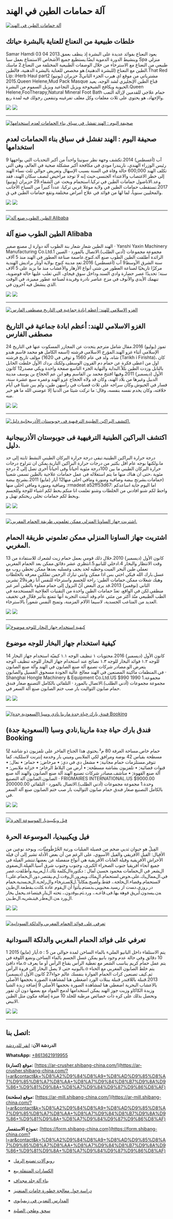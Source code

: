 # آلة حمامات الطين في الهند

<a href="https://swt.shibang-china.com/?l=ar&img&k=%D8%A2%D9%84%D8%A9+%D8%AD%D9%85%D8%A7%D9%85%D8%A7%D8%AA+%D8%A7%D9%84%D8%B7%D9%8A%D9%86+%D9%81%D9%8A+%D8%A7%D9%84%D9%87%D9%86%D8%AF" target="_blank">![آلة حمامات الطين في الهند](http://static.shibang-china.com/all-800x300/1327.jpg)</a>

## خلطات طبيعية من النعناع للعناية بالبشرة حياتك
Samar Hamdi 03 04 2013.يعود النعناع بفوائد عديدة على البشرة إذ ينظف بعمق وينشيط الدورة الدموية ايضًا.يستطيع جميع الأشخاص الاستمتاع بعمل سبا Spa منزلي طبيعي من النعناع مع الاسترخاء من خلال الوصفات الطبيعية المختلفة من النعناع.2 ماسك الطين مع النعناع (للبشرة الدهنية).هو مخصص للعناية بالبشرة الدهنية، فالطين.That Red Lip: iHerb Haul part2 مشترياتي من موقع اي هيرب الجزء الثاني3 حزيران (يونيو) 2015.Queen Helene,Mud Pack Masque قناع الطين الإنجليزي لشد الوجه، يعيد الحيوية ويكافح الشيخوخة ويزيل التجاعيد ويزيل السموم من البشرة.Queen Helene,FooTherapy,Natural Mineral Foot Bath حمام علاجي للقدمين لإزالة التعب والإجهاد، هو يحتوي على ثلاث مغلفات وكل مغلف تفرغينه وتنقعين رجولك فيه لمدة ربع.


<a href="https://whatsapp.shibangsoft.com/WhatsApp.php" target="_blank" title="WhatsApp">![](http://static.shibang-china.com/icon/whatsapp.png)</a> <a href="https://swt.shibang-china.com/?l=ar&icon&k=%D8%A2%D9%84%D8%A9+%D8%AD%D9%85%D8%A7%D9%85%D8%A7%D8%AA+%D8%A7%D9%84%D8%B7%D9%8A%D9%86+%D9%81%D9%8A+%D8%A7%D9%84%D9%87%D9%86%D8%AF" target="_blank">![](http://static.shibang-china.com/icon/chat-ar.png)</a>

---

<a href="https://swt.shibang-china.com/?l=ar&img&k=%D8%A2%D9%84%D8%A9+%D8%AD%D9%85%D8%A7%D9%85%D8%A7%D8%AA+%D8%A7%D9%84%D8%B7%D9%8A%D9%86+%D9%81%D9%8A+%D8%A7%D9%84%D9%87%D9%86%D8%AF" target="_blank">![صحيفة اليوم : الهند تفشل في سباق بناء الحمامات لعدم استخدامها](http://static.shibang-china.com/all-800x300/462.jpg)</a>

## صحيفة اليوم : الهند تفشل في سباق بناء الحمامات لعدم استخدامها
9 آب (أغسطس) 2014.تكشف وجهة نظر سونيتا واحداً من أكبر التحديات التي يواجهها رئيس الوزراء الهندي، ناريندرا مودي في مكافحة أكبر مشكلة صحية في العالم، وهي التي تكلف الهند 600,000 حالة وفاة في السنة بسبب الإسهال وتعريض حوالي ثلث نساء الهند إلى خطر الاغتصاب والاعتداء الجنسي.حيث إنه لا توجد مراحيض لنصف سكان الهند، فقد وعد.الاناضول حمامات الطين في تركيا.استجمام وبحث عن الشفاء.29 حزيران (يونيو) 2017.تستقطب حمامات الطين في ولاية موغلا غربي تركيا، عدداً كبيراً من السياح الأجانب والمحليين سنوياً، لما لها من فوائد في علاج أمراض مختلفة.وتقع حمامات الطين في ق.


<a href="https://whatsapp.shibangsoft.com/WhatsApp.php" target="_blank" title="WhatsApp">![](http://static.shibang-china.com/icon/whatsapp.png)</a> <a href="https://swt.shibang-china.com/?l=ar&icon&k=%D8%A2%D9%84%D8%A9+%D8%AD%D9%85%D8%A7%D9%85%D8%A7%D8%AA+%D8%A7%D9%84%D8%B7%D9%8A%D9%86+%D9%81%D9%8A+%D8%A7%D9%84%D9%87%D9%86%D8%AF" target="_blank">![](http://static.shibang-china.com/icon/chat-ar.png)</a>

---

<a href="https://swt.shibang-china.com/?l=ar&img&k=%D8%A2%D9%84%D8%A9+%D8%AD%D9%85%D8%A7%D9%85%D8%A7%D8%AA+%D8%A7%D9%84%D8%B7%D9%8A%D9%86+%D9%81%D9%8A+%D8%A7%D9%84%D9%87%D9%86%D8%AF" target="_blank">![الطين الطوب صنع آلة Alibaba](http://static.shibang-china.com/all-800x300/363.jpg)</a>

## الطين الطوب صنع آلة Alibaba
الهند الطين شعار شعار بنة الطوب آلة دوارة ل مصنع صغير &middot; Yanshi Yaxin Machinery Manufacturing Co.Ltd.1 مجموعة مجموعات (أدني الطلب).الاتصال بالمورد &middot; الصين الرائدة أطلقت الطين الطوب صنع آلة.كنوج.عاصمة صناعة العطور في الهند منذ 5 آلاف سنة الشرق الأوسط9 آب (أغسطس) 2016.تعد مدينة كنوج بولاية أوتار براديش الهندية مركزًا تاريخيًا لصناعة العطور من شتى أنواع الأزهار والأعشاب منذ ما يزيد على 5 آلاف سنة؛ تحديدًا عصر حضارة وادي السند.وداخل سوق فيجاي، التي تغلب عليها حالة فوضوية، تنهمك الأيدي والأنوف في مزج عناصر نادرة وفريدة لصناعة عطور مميزة، في الوقت الذي ينشغل فيه آخرون في.


<a href="https://whatsapp.shibangsoft.com/WhatsApp.php" target="_blank" title="WhatsApp">![](http://static.shibang-china.com/icon/whatsapp.png)</a> <a href="https://swt.shibang-china.com/?l=ar&icon&k=%D8%A2%D9%84%D8%A9+%D8%AD%D9%85%D8%A7%D9%85%D8%A7%D8%AA+%D8%A7%D9%84%D8%B7%D9%8A%D9%86+%D9%81%D9%8A+%D8%A7%D9%84%D9%87%D9%86%D8%AF" target="_blank">![](http://static.shibang-china.com/icon/chat-ar.png)</a>

---

<a href="https://swt.shibang-china.com/?l=ar&img&k=%D8%A2%D9%84%D8%A9+%D8%AD%D9%85%D8%A7%D9%85%D8%A7%D8%AA+%D8%A7%D9%84%D8%B7%D9%8A%D9%86+%D9%81%D9%8A+%D8%A7%D9%84%D9%87%D9%86%D8%AF" target="_blank">![الغزو الاسلامي للهند: أعظم ابادة جماعية في التاريخ مصطفى الفارس](http://static.shibang-china.com/all-800x300/58.jpg)</a>

## الغزو الاسلامي للهند: أعظم ابادة جماعية في التاريخ مصطفى الفارس
24 تموز (يوليو) 2016.مقال شامل مترجم يتحدث عن المجازر المسكوت عنها في التاريخ الإسلامي أثناء غزو الهند.المؤرخ الاسلامي فرشته (اسمه الكامل هو محمد قاسم هندو شاه، ولد في عام 1560 و توفي في 1620) مؤلف تاريخ فرشته (Tarikh i Firishta)، كان اول من اعطى فكرة عن حمام دم القرون الوسطى.ولكنك بردك الأول خلطت الحابل بالنابل وزدت الطين بللاً.البداية والنهاية الجزء التاسع صفحة واحدة ويكي مصدر12 كانون الأول (ديسمبر) 2011.وفيها افتتح محمد بن القاسم وهو ابن عم الحجاج بن يوسف مدينة الدبيل وغيرها من بلاد الهند، وكان قد ولاه الحجاج عزو الهند وعمره سبع عشرة سنة، فسار في الجيوش.وكان سراجه على ثلاث قصبات في رأسهن طين، ولم يبن شيئا في أيام خلافته، وكان يخدم نفسه بنفسه، وقال: ما تركت شيئا من الدنيا إلا عوضني الله ما هو خير منه.


<a href="https://whatsapp.shibangsoft.com/WhatsApp.php" target="_blank" title="WhatsApp">![](http://static.shibang-china.com/icon/whatsapp.png)</a> <a href="https://swt.shibang-china.com/?l=ar&icon&k=%D8%A2%D9%84%D8%A9+%D8%AD%D9%85%D8%A7%D9%85%D8%A7%D8%AA+%D8%A7%D9%84%D8%B7%D9%8A%D9%86+%D9%81%D9%8A+%D8%A7%D9%84%D9%87%D9%86%D8%AF" target="_blank">![](http://static.shibang-china.com/icon/chat-ar.png)</a>

---

<a href="https://swt.shibang-china.com/?l=ar&img&k=%D8%A2%D9%84%D8%A9+%D8%AD%D9%85%D8%A7%D9%85%D8%A7%D8%AA+%D8%A7%D9%84%D8%B7%D9%8A%D9%86+%D9%81%D9%8A+%D8%A7%D9%84%D9%87%D9%86%D8%AF" target="_blank">![اكتشف البراكين الطينية الترفيهية فى جوبوستان الأذربيجانية دليل.](http://static.shibang-china.com/all-800x300/3.jpg)</a>

## اكتشف البراكين الطينية الترفيهية فى جوبوستان الأذربيجانية دليل.
درجة حرارة البراكين الطينية.تبقى درجة حرارة البركان الطيني النشط ثابتة إلى حد ما،ولكنها بوجه عام اقل بكثير من درجات حرارة البراكين النارية.يمكن ان تتراوح درجات حرارة البركان الطيني ما بين 100درجة مئوية أحياناً وفى أحياناً أخرى تصل إلى 2 درجة مئوية ،حتى ان هناك منها ما يتم استغلاله فى عمل حمامات علاجية بالطين تسمى شعبياً (حمامات.بشرتج بيضة وصافية ومنورة ومافي احلى منها12 أيار (مايو) 2011.بشرتج بيضة وصافية ومنورة ومافي احلى منها :rmadeat a52ff53d67: اما اليوم جاية اساعدكم واحط لكم شنو افادني من الخلطات وشنو تعلمت انا منكم.بحط لكم اشياء للوجة وللجسم وبحط لكم حمامات تخلي ريحتكم تهبل و.


<a href="https://whatsapp.shibangsoft.com/WhatsApp.php" target="_blank" title="WhatsApp">![](http://static.shibang-china.com/icon/whatsapp.png)</a> <a href="https://swt.shibang-china.com/?l=ar&icon&k=%D8%A2%D9%84%D8%A9+%D8%AD%D9%85%D8%A7%D9%85%D8%A7%D8%AA+%D8%A7%D9%84%D8%B7%D9%8A%D9%86+%D9%81%D9%8A+%D8%A7%D9%84%D9%87%D9%86%D8%AF" target="_blank">![](http://static.shibang-china.com/icon/chat-ar.png)</a>

---

<a href="https://swt.shibang-china.com/?l=ar&img&k=%D8%A2%D9%84%D8%A9+%D8%AD%D9%85%D8%A7%D9%85%D8%A7%D8%AA+%D8%A7%D9%84%D8%B7%D9%8A%D9%86+%D9%81%D9%8A+%D8%A7%D9%84%D9%87%D9%86%D8%AF" target="_blank">![اشتريت جهاز الساونا المنزلي ممكن تعلموني طريقة الحمام المغربي.](http://static.shibang-china.com/all-800x300/633.jpg)</a>

## اشتريت جهاز الساونا المنزلي ممكن تعلموني طريقة الحمام المغربي.
13 كانون الأول (ديسمبر) 2010.خلال ذلك قومي بعمل حمام زيت لشعرك للاستفادة من وقت الانتظار والبخار 4.ادخلي للبانيو.5.انتظري عشر دقائق.ممكن بعد الحمام المغربي تعملي طين البحر الميت.وحطيه لحد يجف وغسليه بعدها ممكن تحطي روب مع عسل.بارك الله فيكي اختي بس اذا ممكن وانتي تبارك الرحمن تملكين معرفه بالخلطات وهيك شغلات ممكن.حمامات الطين: راحة للجسم واسترخاء للنفس أنا زهرة29 تشرين الثاني (نوفمبر) 2013.قد يرى البعض أنّ النزول إلى حمام مملوء بالطين أمر غير منطقي.لكن في الواقع، تعدّ حمامات الطين واحدة من التقنيات العلاجية المستخدمة في الطب الطبيعي منّذ أكثر من مئتي عام.وقد أثبتت التجربة أنها تتمتع بتأثير فعّال في تخفيف العديد من المتاعب الجسدية، لاسيما الآلام المزمنة، وتمنح النفس شعوراً بالاسترخاء.


<a href="https://whatsapp.shibangsoft.com/WhatsApp.php" target="_blank" title="WhatsApp">![](http://static.shibang-china.com/icon/whatsapp.png)</a> <a href="https://swt.shibang-china.com/?l=ar&icon&k=%D8%A2%D9%84%D8%A9+%D8%AD%D9%85%D8%A7%D9%85%D8%A7%D8%AA+%D8%A7%D9%84%D8%B7%D9%8A%D9%86+%D9%81%D9%8A+%D8%A7%D9%84%D9%87%D9%86%D8%AF" target="_blank">![](http://static.shibang-china.com/icon/chat-ar.png)</a>

---

<a href="https://swt.shibang-china.com/?l=ar&img&k=%D8%A2%D9%84%D8%A9+%D8%AD%D9%85%D8%A7%D9%85%D8%A7%D8%AA+%D8%A7%D9%84%D8%B7%D9%8A%D9%86+%D9%81%D9%8A+%D8%A7%D9%84%D9%87%D9%86%D8%AF" target="_blank">![كيفية استخدام جهاز البخار للوجه موضوع](http://static.shibang-china.com/all-800x300/1000.jpg)</a>

## كيفية استخدام جهاز البخار للوجه موضوع
14 كانون الأول (ديسمبر) 2016.محتويات ١ تنظيف الوجه ١.١ كيفيّة استخدام جهاز البخار للوجه ١.٢ فوائد البخار للوجه ١.٣ نصائح عند استخدام جهاز البخار للوجه تنظيف الوجه يتعرض الو.مصادر شركات تصنيع آلة صنع الصابون في الهند وآلة صنع الصابون في.المنظفات ماكينة المصنعين في الهند معالج عالية الجودة مسحوق الغسيل والصابون &middot; Shanghai Hongle Machinery &amp; Equipment Co.Ltd.US $990 1990 مجموعة.1 مجموعة مجموعات (أدني الطلب).الاتصال بالمورد &middot; التلقائي بالكامل التصنيع صغار فندق حمام صابون التواليت بار صب ختم الصابون صنع آلة السعر في.


<a href="https://whatsapp.shibangsoft.com/WhatsApp.php" target="_blank" title="WhatsApp">![](http://static.shibang-china.com/icon/whatsapp.png)</a> <a href="https://swt.shibang-china.com/?l=ar&icon&k=%D8%A2%D9%84%D8%A9+%D8%AD%D9%85%D8%A7%D9%85%D8%A7%D8%AA+%D8%A7%D9%84%D8%B7%D9%8A%D9%86+%D9%81%D9%8A+%D8%A7%D9%84%D9%87%D9%86%D8%AF" target="_blank">![](http://static.shibang-china.com/icon/chat-ar.png)</a>

---

<a href="https://swt.shibang-china.com/?l=ar&img&k=%D8%A2%D9%84%D8%A9+%D8%AD%D9%85%D8%A7%D9%85%D8%A7%D8%AA+%D8%A7%D9%84%D8%B7%D9%8A%D9%86+%D9%81%D9%8A+%D8%A7%D9%84%D9%87%D9%86%D8%AF" target="_blank">![فندق بارك حياة جدة مارينا,نادي وسبا (السعودية جدة) Booking](http://static.shibang-china.com/all-800x300/912.jpg)</a>

## فندق بارك حياة جدة مارينا,نادي وسبا (السعودية جدة) Booking
댴 حمام خاص.مساحة الغرفة 80 م².يحتوي هذا الجناح الفاخر على تلفزيون ذو شاشة مسطحة بقياس 42 بوصة ومرافق لكي الملابس وميني بار وخدمة إنترنت لاسلكية، كما تتوفر.مستلزمات حمام مجانية; • مشغل دي في دي; • مرحاض; • حمام; • نعال; • قنوات فضائية; • تلفزيون بشاشة مسطحة; • أرض من البلاط الرخام; • خزانة ملابس; • آلة صنع القهوة; • مناشف.مصادر شركات تصنيع الهند آلة صنع الصابون والهند آلة صنع الصابون.الصابون آلة التصنيع &middot; FRIGMAIRES INTERNATIONAL.US $9000.00 200000.00 وحدة.1 مجموعة مجموعات (أدني الطلب).الاتصال بالمورد &middot; التلقائي بالكامل التصنيع صغار فندق حمام صابون التواليت بار صب ختم الصابون صنع آلة السعر في.


<a href="https://whatsapp.shibangsoft.com/WhatsApp.php" target="_blank" title="WhatsApp">![](http://static.shibang-china.com/icon/whatsapp.png)</a> <a href="https://swt.shibang-china.com/?l=ar&icon&k=%D8%A2%D9%84%D8%A9+%D8%AD%D9%85%D8%A7%D9%85%D8%A7%D8%AA+%D8%A7%D9%84%D8%B7%D9%8A%D9%86+%D9%81%D9%8A+%D8%A7%D9%84%D9%87%D9%86%D8%AF" target="_blank">![](http://static.shibang-china.com/icon/chat-ar.png)</a>

---

<a href="https://swt.shibang-china.com/?l=ar&img&k=%D8%A2%D9%84%D8%A9+%D8%AD%D9%85%D8%A7%D9%85%D8%A7%D8%AA+%D8%A7%D9%84%D8%B7%D9%8A%D9%86+%D9%81%D9%8A+%D8%A7%D9%84%D9%87%D9%86%D8%AF" target="_blank">![فيل ويكيبيديا، الموسوعة الحرة](http://static.shibang-china.com/all-800x300/1493.jpg)</a>

## فيل ويكيبيديا، الموسوعة الحرة
الفِيلُ هو حيوان ثديي ضخم من فصيلة الفيليات ورتبة الخُرْطُومِيَّات، ويوجد نوعين من الأفيال: الفيل الأفريقي والفيل الآسيوي، على الرغم من أن بعض الأدلة تشير إلى أن فيلة الأحراش الأفريقية وفيلة الغابات الأفريقية هي أنواع منفصلة عن بعضها.تنتشر الفيلة في جميع أنحاء أفريقيا جنوب الصحراء الكبرى، وجنوب وجنوب شرق آسيا.الفيلة.ﺍﻝﺼﻔﻭﻯ ﺍﻝﺸﻌﺭ ﻓﻲ ﺍﻝﺤﻤﺎﻤﺎﺕ ﻤﺤﻤﻭﺩ ﺤﺴﻴﻥ ﺁﻤﺎل : ﺩﻜﺘﻭﺭﺓﺍﻝﻜﻠﻤﺔ ﺘﻠﻙ.ﺍ.ﻝﻌﺭﺒﻴﺔ.ﻭﺃﻁﻠﻘﺕ.ﻋﺼﺭ ﻓﻲ.ﺍﻝﻤﻤﺎﻝﻴﻙ.ﻋﻠﻰ.ﺤﻭﺽ.ﺍﺴﺘﺤﻤﺎﻡ.ﺍﻝﻤﻠﻙ.ﻭﺒﻤﺭﻭﺭ.ﺍﻝﻭﻗﺕ.ﻝﻡ.ﻴﻘﺘﺼﺭ.ﺩﻭﺭ.ﺍﻝﺤﻤﺎﻡ.ﻋﻠﻰ.ﺍﻻﺴﺘﺤﻤﺎﻡ.ﻭﻗﻀﺎﺀ.ﺍﻝﺤﺎﺠﺔ.، ﻓﻘﻁ.ﻭﺃﺼﺒﺢ.ﻤﻜﺎﻨﺎﹰ.ﻝﻼﺴـﺘﺭﺨﺎﺀ.ﻭﺍﻝﺭﺍﺤـﺔ.ﺍﻝﺠـﺴﺩﻴﺔ.ﺤﻤﺎﻡ ﺩﺭ.ﺭﻭﺯﻯ.ﺩﺴﺕ ﺍﺯ ﺭﺴﻴﺩ.ﻤﺤﺒﻭﺒﻰ.ﺒﺩﺴﺘﻡ.ﻴﺄﺘﻭﺍ ﺃﻥ ﺍﻝﻘﻭﻡ ﻋﺎﺩﺓ ﻜﺎﻨﺕ.ﺒﻘﻁﻌﺔ.ﺍﻝﻁﻴﻥ ﻤﻥ.ﻴﺴﺩﻭﻥ.ﺃﺒﺭﻴﻕ ﻓﻭﻫﺔ ﺒﻬﺎ.ﻓﻰ.ﻗﺎﻋـﻪ.، ﻭﺭﺩ.ﺜﻡ.ﻴﻭﻗﺩﻭﻥ.، ﺘﺤﺘﻪ ﺍﻝﻨﺎﺭ.ﻓﻴﺘﺼﺎﻋﺩ.ﻴﺤﻤل ﺒﺨﺎﺭ ﺍﻝﻭﺭﺩ ﻤﻥ.ﺍﻝﻌﻁﺭ.ﻓﻴﺘـﺸﺭﺒﻪ.ﺍﻝﻁـﻴﻥ.


<a href="https://whatsapp.shibangsoft.com/WhatsApp.php" target="_blank" title="WhatsApp">![](http://static.shibang-china.com/icon/whatsapp.png)</a> <a href="https://swt.shibang-china.com/?l=ar&icon&k=%D8%A2%D9%84%D8%A9+%D8%AD%D9%85%D8%A7%D9%85%D8%A7%D8%AA+%D8%A7%D9%84%D8%B7%D9%8A%D9%86+%D9%81%D9%8A+%D8%A7%D9%84%D9%87%D9%86%D8%AF" target="_blank">![](http://static.shibang-china.com/icon/chat-ar.png)</a>

---

<a href="https://swt.shibang-china.com/?l=ar&img&k=%D8%A2%D9%84%D8%A9+%D8%AD%D9%85%D8%A7%D9%85%D8%A7%D8%AA+%D8%A7%D9%84%D8%B7%D9%8A%D9%86+%D9%81%D9%8A+%D8%A7%D9%84%D9%87%D9%86%D8%AF" target="_blank">![تعرفي على فوائد الحمام المغربي والدلكة السودانية](http://static.shibang-china.com/all-800x300/419.jpg)</a>

## تعرفي على فوائد الحمام المغربي والدلكة السودانية
1 أيار (مايو) 2015.o يتم الاستلقاء داخل البانيو المليء بالماء الساخن لمدة حوالي من 5 : 10 دقائق وفي حالة عدم وجود بانيو يمكن غسل الجسم بالماء الساخن.ونضع اللوفة في ماء دافئ.o يتم عمل حمام كريم يناسب الشعر مع تغطية الرأس بقناع الرأس أو ما يعرف بالبونيه حتى لا يصل البخار إلى فروة الرأس.o يتم خلط الصابون المغربي مع الحناء ثم.كيف تصنعين كرات الحمام الفوارة بنفسك عالم حواء27 كانون الأول (ديسمبر) 2013.قنبلة باللافندر قنبلة ببتلات الورد اضغطي هنا لمشاهدة الصورة بحجمها الأصلي بالاعشاب البحرية اضغطي هنا لمشاهدة الصورة بحجمها الأصلي 9 إضافة زبدة الشيا وزبدة الكاكاو وزيت جوز الهند يمكن استخدامها لدمج المواد مع بعضها دون أن تفور ونحصل بذلك على كره ذات خصائص مرطبة للجلد 10 ميزة إضافة مكون مثل الطين الابيض.


<a href="https://whatsapp.shibangsoft.com/WhatsApp.php" target="_blank" title="WhatsApp">![](http://static.shibang-china.com/icon/whatsapp.png)</a> <a href="https://swt.shibang-china.com/?l=ar&icon&k=%D8%A2%D9%84%D8%A9+%D8%AD%D9%85%D8%A7%D9%85%D8%A7%D8%AA+%D8%A7%D9%84%D8%B7%D9%8A%D9%86+%D9%81%D9%8A+%D8%A7%D9%84%D9%87%D9%86%D8%AF" target="_blank">![](http://static.shibang-china.com/icon/chat-ar.png)</a>

---
## اتصل بنا:

**الدردشة الآن:** [انقر للدردشة](https://swt.shibang-china.com?l=ar&contact&k=%D8%A2%D9%84%D8%A9+%D8%AD%D9%85%D8%A7%D9%85%D8%A7%D8%AA+%D8%A7%D9%84%D8%B7%D9%8A%D9%86+%D9%81%D9%8A+%D8%A7%D9%84%D9%87%D9%86%D8%AF)

**WhatsApp:**  [+8613621919955](https://whatsapp.shibangsoft.com/WhatsApp.php)

**موقع (كسارة):** [https://ar-crusher.shibang-china.com/](https://ar-crusher.shibang-china.com/?l=ar&contact&k=%D8%A2%D9%84%D8%A9+%D8%AD%D9%85%D8%A7%D9%85%D8%A7%D8%AA+%D8%A7%D9%84%D8%B7%D9%8A%D9%86+%D9%81%D9%8A+%D8%A7%D9%84%D9%87%D9%86%D8%AF)

**موقع (مطحنة):** [https://ar-mill.shibang-china.com/](https://ar-mill.shibang-china.com/?l=ar&contact&k=%D8%A2%D9%84%D8%A9+%D8%AD%D9%85%D8%A7%D9%85%D8%A7%D8%AA+%D8%A7%D9%84%D8%B7%D9%8A%D9%86+%D9%81%D9%8A+%D8%A7%D9%84%D9%87%D9%86%D8%AF)

**نموذج الاستفسار:** [https://form.shibang-china.com](https://form.shibang-china.com?l=ar&contact&k=%D8%A2%D9%84%D8%A9+%D8%AD%D9%85%D8%A7%D9%85%D8%A7%D8%AA+%D8%A7%D9%84%D8%B7%D9%8A%D9%86+%D9%81%D9%8A+%D8%A7%D9%84%D9%87%D9%86%D8%AF)

* [روبو آلات تصنيع الرمل](../30/%D8%B1%D9%88%D8%A8%D9%88%20%D8%A2%D9%84%D8%A7%D8%AA%20%D8%AA%D8%B5%D9%86%D9%8A%D8%B9%20%D8%A7%D9%84%D8%B1%D9%85%D9%84.md)

* [الكسارات المتنقلة بيع](../28/%D8%A7%D9%84%D9%83%D8%B3%D8%A7%D8%B1%D8%A7%D8%AA%20%D8%A7%D9%84%D9%85%D8%AA%D9%86%D9%82%D9%84%D8%A9%20%D8%A8%D9%8A%D8%B9.md)

* [بناء آلة جلد مجداف](../26/%D8%A8%D9%86%D8%A7%D8%A1%20%D8%A2%D9%84%D8%A9%20%D8%AC%D9%84%D8%AF%20%D9%85%D8%AC%D8%AF%D8%A7%D9%81.md)

* [دراسة حول معالجة خطورة خامات المنغنيز](../28/%D8%AF%D8%B1%D8%A7%D8%B3%D8%A9%20%D8%AD%D9%88%D9%84%20%D9%85%D8%B9%D8%A7%D9%84%D8%AC%D8%A9%20%D8%AE%D8%B7%D9%88%D8%B1%D8%A9%20%D8%AE%D8%A7%D9%85%D8%A7%D8%AA%20%D8%A7%D9%84%D9%85%D9%86%D8%BA%D9%86%D9%8A%D8%B2.md)

* [المدارس التعدين في زيمبابوي](../29/%D8%A7%D9%84%D9%85%D8%AF%D8%A7%D8%B1%D8%B3%20%D8%A7%D9%84%D8%AA%D8%B9%D8%AF%D9%8A%D9%86%20%D9%81%D9%8A%20%D8%B2%D9%8A%D9%85%D8%A8%D8%A7%D8%A8%D9%88%D9%8A.md)

* [سحق وطحن الصلبة](../30/%D8%B3%D8%AD%D9%82%20%D9%88%D8%B7%D8%AD%D9%86%20%D8%A7%D9%84%D8%B5%D9%84%D8%A8%D8%A9.md)